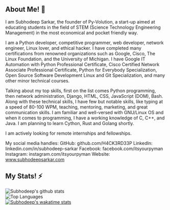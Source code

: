 ## About Me! 💬

I am Subhodeep Sarkar, the founder of Py-Volution, a start-up aimed at educating students in the field of STEM (Science Technology Engineering Management) in the most economical and pocket friendly way. 

I am a Python developer, competitive programmer, web developer, network engineer, Linux lover, and ethical hacker. I have completed many certifications from renowned organizations such as Google, Cisco, The Linux Foundation, and the University of Michigan. I have Google IT Automation with Python Professional Certificate, Cisco Certified Network Associate Professional Certificate, Python for Everybody Specialization, Open Source Software Development Linux and Git Specialization, and many other minor technical courses.

Talking about my top skills, first on the list comes Python programming, then network administration,  Django, HTML, CSS, JavaScript (DOM), Bash. Along with these technical skills, I have few but notable skills, like typing at a speed of 80-100 WPM, teaching, mentoring, marketing, and great communication skills. I am familiar and well-versed with GNU/Linux OS and when it comes to programming, I have a working knowledge of C, C++, and Java. I am planning to learn Cython, Rust and Golang shortly.

I am actively looking for remote internships and fellowships.

My social media handles:
GitHub: github.com/H4CK3RD33P
LinkedIn: linkedin.com/in/subhodeep-sarkar
Facebook: facebook.com/itsyourpyman
Instagram: instagram.com/itsyourpyman
Website: www.subhodeepsarkar.com


## My Stats! ⚡

![Subhodeep's github stats](https://github-readme-stats.vercel.app/api?username=H4CK3RD33P&show_icons=true&bg_color=30,046e65,043003&theme=merko)\
![Top Languages](https://github-readme-stats.vercel.app/api/top-langs/?username=H4CK3RD33P&theme=tokyonight&layout=compact&&bg_color=0,140b33,940000)\
[![Subhodeep's wakatime stats](https://github-readme-stats.vercel.app/api/wakatime?username=H4CK3RD33P&bg_color=60,138086,534666&title_color=c93437)](https://github.com/anuraghazra/github-readme-stats)

<!--
**H4CK3RD33P/H4CK3RD33P** is a ✨ _special_ ✨ repository because its `README.md` (this file) appears on your GitHub profile.
Here are some ideas to get you started:

- 🔭 I’m currently working on ...
- 🌱 I’m currently learning ...
- 👯 I’m looking to collaborate on ...
- 🤔 I’m looking for help with ...
- 💬 Ask me about ...
- 📫 How to reach me: ...
- 😄 Pronouns: ...
- ⚡ Fun fact: ...
-->

